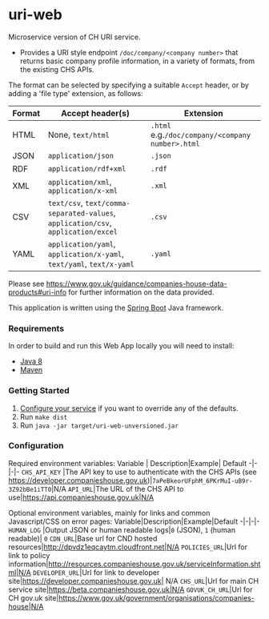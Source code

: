 
# uri-web
Microservice version of CH URI service.

- Provides a URI style endpoint `/doc/company/<company number>` that returns basic company profile information, in a variety of formats, from the existing CHS APIs.   

The format can be selected by specifying a suitable `Accept` header, or by adding a 'file type' extension, as follows:

Format    |   Accept header(s)   |  Extension
----------|----------------------|-------------
HTML|None, `text/html`|`.html` e.g.`/doc/company/<company number>.html`
JSON|`application/json`|`.json`
RDF|`application/rdf+xml`|`.rdf`
XML|`application/xml`, `application/x-xml`|`.xml`
CSV|`text/csv`, `text/comma-separated-values`, `application/csv`, `application/excel`|`.csv`
YAML|`application/yaml`, `application/x-yaml`, `text/yaml`, `text/x-yaml`|`.yaml`

Please see https://www.gov.uk/guidance/companies-house-data-products#uri-info for further information on the data provided.

This application is written using the [Spring Boot](http://projects.spring.io/spring-boot/) Java framework.

### Requirements
In order to build and run this Web App locally you will need to install:

- [Java 8](http://www.oracle.com/technetwork/java/javase/downloads/jdk8-downloads-2133151.html)
- [Maven](https://maven.apache.org/download.cgi)

### Getting Started

1. [Configure your service](#configuration) if you want to override any of the defaults.
1. Run `make dist`
1. Run `java -jar target/uri-web-unversioned.jar`


### Configuration
Required environment variables:
Variable | Description|Example| Default
-|-|-|-
`CHS_API_KEY` |The API key to use to authenticate with the CHS APIs (see https://developer.companieshouse.gov.uk)|`7aPeBkeorUFphM_6PKrMuI-uB9r-3Z92bBe1iTT0`|N/A
`API_URL`|The URL of the CHS API to use|https://api.companieshouse.gov.uk|N/A

Optional environment variables, mainly for links and common Javascript/CSS on error pages:
Variable|Description|Example|Default
-|-|-|-
`HUMAN_LOG`        |Output JSON or human readable logs|`0` (JSON), `1` (human readable)| `0`
`CDN_URL`|Base url for CND hosted resources|http://dpvdz1eqcaytm.cloudfront.net|N/A
`POLICIES_URL`|Url for link to policy information|http://resources.companieshouse.gov.uk/serviceInformation.shtml|N/A
`DEVELOPER_URL`|Url for link to developer site|https://developer.companieshouse.gov.uk| N/A
`CHS_URL`|Url for main CH service site|https://beta.companieshouse.gov.uk|N/A
`GOVUK_CH_URL`|Url for CH gov.uk site|https://www.gov.uk/government/organisations/companies-house|N/A

